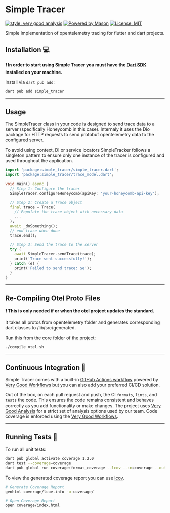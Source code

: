 # Simple Tracer

[![style: very good analysis][very_good_analysis_badge]][very_good_analysis_link]
[![Powered by Mason](https://img.shields.io/endpoint?url=https%3A%2F%2Ftinyurl.com%2Fmason-badge)](https://github.com/felangel/mason)
[![License: MIT][license_badge]][license_link]

Simple implementation of opentelemetry tracing for flutter and dart projects.

## Installation 💻

**❗ In order to start using Simple Tracer you must have the [Dart SDK][dart_install_link] installed on your machine.**

Install via `dart pub add`:

```sh
dart pub add simple_tracer
```
---

## Usage

The SimpleTracer class in your code is designed to send trace data to a server (specifically Honeycomb in this case). Internaly it uses the Dio package for HTTP requests to send protobuf opentelemetry data to the configured server.

To avoid using context, DI or service locators SimpleTracker follows a singleton pattern to ensure only one instance of the tracer is configured and used throughout the application.


```dart
import 'package:simple_tracer/simple_tracer.dart';
import 'package:simple_tracer/trace_model.dart';

void main() async {
  // Step 1: Configure the tracer
  SimpleTracer.configureHoneycomb(apiKey: 'your-honeycomb-api-key');

  // Step 2: Create a Trace object
  final trace = Trace(
    // Populate the trace object with necessary data
    ...
  );
  await _doSomething();
  // end trace when done
  trace.end();

  // Step 3: Send the trace to the server
  try {
    await SimpleTracer.sendTrace(trace);
    print('Trace sent successfully!');
  } catch (e) {
    print('Failed to send trace: $e');
  }
}
```

---

## Re-Compiling Otel Proto Files

**❗ This is only needed if or when the otel project updates the standard.**

It takes all protos from opentelemetry folder and generates corresponding dart classes to /lib/src/generated.

Run this from the core folder of the project:

```sh
./compile_otel.sh
```

---

## Continuous Integration 🤖

Simple Tracer comes with a built-in [GitHub Actions workflow][github_actions_link] powered by [Very Good Workflows][very_good_workflows_link] but you can also add your preferred CI/CD solution.

Out of the box, on each pull request and push, the CI `formats`, `lints`, and `tests` the code. This ensures the code remains consistent and behaves correctly as you add functionality or make changes. The project uses [Very Good Analysis][very_good_analysis_link] for a strict set of analysis options used by our team. Code coverage is enforced using the [Very Good Workflows][very_good_coverage_link].

---

## Running Tests 🧪

To run all unit tests:

```sh
dart pub global activate coverage 1.2.0
dart test --coverage=coverage
dart pub global run coverage:format_coverage --lcov --in=coverage --out=coverage/lcov.info
```

To view the generated coverage report you can use [lcov](https://github.com/linux-test-project/lcov).

```sh
# Generate Coverage Report
genhtml coverage/lcov.info -o coverage/

# Open Coverage Report
open coverage/index.html
```

[dart_install_link]: https://dart.dev/get-dart
[github_actions_link]: https://docs.github.com/en/actions/learn-github-actions
[license_badge]: https://img.shields.io/badge/license-MIT-blue.svg
[license_link]: https://opensource.org/licenses/MIT
[logo_black]: https://raw.githubusercontent.com/VGVentures/very_good_brand/main/styles/README/vgv_logo_black.png#gh-light-mode-only
[logo_white]: https://raw.githubusercontent.com/VGVentures/very_good_brand/main/styles/README/vgv_logo_white.png#gh-dark-mode-only
[mason_link]: https://github.com/felangel/mason
[very_good_analysis_badge]: https://img.shields.io/badge/style-very_good_analysis-B22C89.svg
[very_good_analysis_link]: https://pub.dev/packages/very_good_analysis
[very_good_coverage_link]: https://github.com/marketplace/actions/very-good-coverage
[very_good_ventures_link]: https://verygood.ventures
[very_good_ventures_link_light]: https://verygood.ventures#gh-light-mode-only
[very_good_ventures_link_dark]: https://verygood.ventures#gh-dark-mode-only
[very_good_workflows_link]: https://github.com/VeryGoodOpenSource/very_good_workflows

